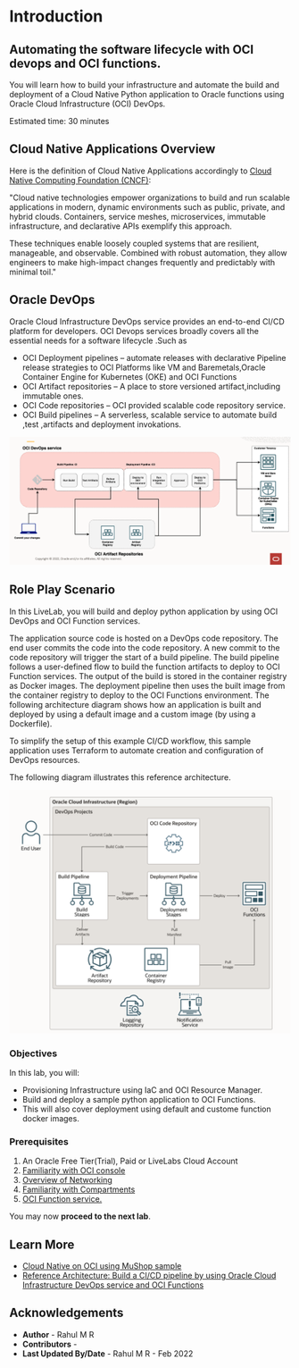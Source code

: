 # Introduction

## Automating the software lifecycle with OCI devops and OCI functions.

You will learn how to build your infrastructure and automate the build and deployment of a Cloud Native Python  application to Oracle functions  using Oracle Cloud Infrastructure (OCI) DevOps. 

Estimated time: 30 minutes


## Cloud Native Applications Overview

Here is the definition of Cloud Native Applications accordingly to [Cloud Native Computing Foundation (CNCF)](https://github.com/cncf/foundation/blob/master/charter.md):

"Cloud native technologies empower organizations to build and run scalable applications in modern, dynamic environments such as public, private, and hybrid clouds. Containers, service meshes, microservices, immutable infrastructure, and declarative APIs exemplify this approach.

These techniques enable loosely coupled systems that are resilient, manageable, and observable. Combined with robust automation, they allow engineers to make high-impact changes frequently and predictably with minimal toil."


## Oracle DevOps

Oracle Cloud Infrastructure DevOps service provides an end-to-end CI/CD platform for developers. OCI Devops services broadly  covers all the essential needs for a software lifecycle .Such as 

- OCI Deployment pipelines  – automate releases with declarative Pipeline release strategies to OCI Platforms like VM and Baremetals,Oracle Container Engine for Kubernetes (OKE) and OCI Functions
- OCI Artifact repositories – A place to store versioned artifact,including immutable ones.
- OCI Code repositories – OCI provided scalable code repository service.
- OCI Build pipelines – A serverless, scalable service to automate build ,test ,artifacts and deployment invokations.


![](images/oci-devops.png)


## Role Play Scenario

In this LiveLab, you will build and deploy python application by using OCI DevOps and OCI Function services.

The application source code is hosted on a DevOps code repository. The end user commits the code into the code repository. A new commit to the code repository will trigger the start of a build pipeline. The build pipeline follows a user-defined flow to build the function artifacts to deploy to OCI Function services. The output of the build is stored in the container registry as Docker images. The deployment pipeline then uses the built image from the container registry to deploy to the OCI Functions environment. The following architecture diagram shows how an application is built and deployed by using a default image and a custom image (by using a Dockerfile).

To simplify the setup of this example CI/CD workflow, this sample application uses Terraform to automate creation and configuration of DevOps resources.

The following diagram illustrates this reference architecture.


![](images/roleplay-reference.png)


### Objectives

In this lab, you will:

* Provisioning Infrastructure using IaC and OCI Resource Manager.
* Build and deploy a sample python application to OCI Functions.
* This will also cover deployment using default and custome function docker images.

### Prerequisites

1. An Oracle Free Tier(Trial), Paid or LiveLabs Cloud Account
1. [Familiarity with OCI console](https://docs.us-phoenix-1.oraclecloud.com/Content/GSG/Concepts/console.htm)
1. [Overview of Networking](https://docs.us-phoenix-1.oraclecloud.com/Content/Network/Concepts/overview.htm)
1. [Familiarity with Compartments](https://docs.us-phoenix-1.oraclecloud.com/Content/GSG/Concepts/concepts.htm)
1. [OCI Function service.](https://docs.oracle.com/en-us/iaas/Content/Functions/home.htm)

You may now **proceed to the next lab**.


## Learn More

* [Cloud Native on OCI using MuShop sample](https://oracle-quickstart.github.io/oci-cloudnative/)
* [Reference Architecture: Build a CI/CD pipeline by using Oracle Cloud Infrastructure DevOps service and OCI Functions](https://docs.oracle.com/en/solutions/build-cicd-pipelines-devops-function/index.html#GUID-C4F10A64-2EC5-44C8-BFC9-BF20A387EE70)


## Acknowledgements

* **Author** - Rahul M R
* **Contributors** -  
* **Last Updated By/Date** - Rahul M R - Feb 2022
